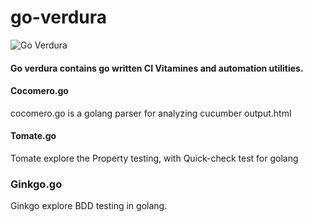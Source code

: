 # go-verdura
![Go Verdura](help/verdura.JPG)

#### Go verdura contains go written CI Vitamines and automation utilities.

#### Cocomero.go
cocomero.go is a golang parser for analyzing cucumber output.html

#### Tomate.go
Tomate explore the  Property testing,  with Quick-check test for golang

### Ginkgo.go

Ginkgo explore BDD testing in golang.

